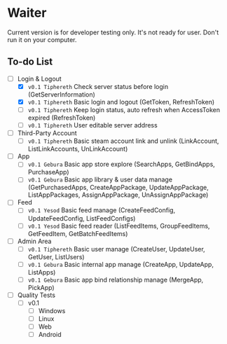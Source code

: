 # Waiter

Current version is for developer testing only. It's not ready for user. Don't run it on your computer.

## To-do List

- [ ] Login & Logout
  - [x] `v0.1 Tiphereth` Check server status before login  (GetServerInformation)
  - [x] `v0.1 Tiphereth` Basic login and logout (GetToken, RefreshToken)
  - [ ] `v0.1 Tiphereth` Keep login status, auto refresh when AccessToken expired (RefreshToken)
  - [ ] `v0.1 Tiphereth` User editable server address
- [ ] Third-Party Account
  - [ ] `v0.1 Tiphereth` Basic steam account link and unlink (LinkAccount, ListLinkAccounts, UnLinkAccount)
- [ ] App
  - [ ] `v0.1 Gebura` Basic app store explore (SearchApps, GetBindApps, PurchaseApp)
  - [ ] `v0.1 Gebura` Basic app library & user data manage (GetPurchasedApps, CreateAppPackage, UpdateAppPackage, ListAppPackages, AssignAppPackage, UnAssignAppPackage)
- [ ] Feed
  - [ ] `v0.1 Yesod` Basic feed manage (CreateFeedConfig, UpdateFeedConfig, ListFeedConfigs)
  - [ ] `v0.1 Yesod` Basic feed reader (ListFeedItems, GroupFeedItems, GetFeedItem, GetBatchFeedItems)
- [ ] Admin Area
  - [ ] `v0.1 Tiphereth` Basic user manage (CreateUser, UpdateUser, GetUser, ListUsers)
  - [ ] `v0.1 Gebura` Basic internal app manage (CreateApp, UpdateApp, ListApps)
  - [ ] `v0.1 Gebura` Basic app bind relationship manage (MergeApp, PickApp)
- [ ] Quality Tests
  - [ ] v0.1 
    - [ ] Windows
    - [ ] Linux
    - [ ] Web
    - [ ] Android
